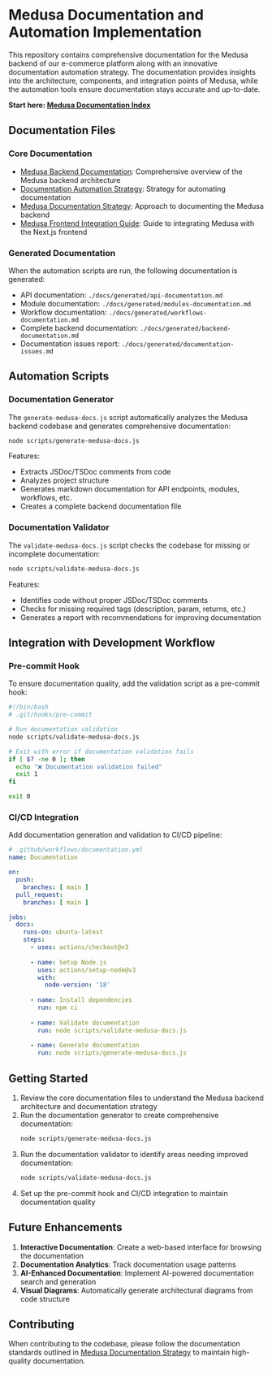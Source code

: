 # Medusa Documentation and Automation Implementation

This repository contains comprehensive documentation for the Medusa backend of our e-commerce platform along with an innovative documentation automation strategy. The documentation provides insights into the architecture, components, and integration points of Medusa, while the automation tools ensure documentation stays accurate and up-to-date.

**Start here: [Medusa Documentation Index](./MEDUSA_DOCS_INDEX.md)**

## Documentation Files

### Core Documentation

- [Medusa Backend Documentation](./docs/MEDUSA_BACKEND.md): Comprehensive overview of the Medusa backend architecture
- [Documentation Automation Strategy](./docs/DOCUMENTATION_AUTOMATION.md): Strategy for automating documentation
- [Medusa Documentation Strategy](./docs/MEDUSA_DOCUMENTATION_STRATEGY.md): Approach to documenting the Medusa backend
- [Medusa Frontend Integration Guide](./docs/MEDUSA_FRONTEND_INTEGRATION.md): Guide to integrating Medusa with the Next.js frontend

### Generated Documentation

When the automation scripts are run, the following documentation is generated:

- API documentation: `./docs/generated/api-documentation.md`
- Module documentation: `./docs/generated/modules-documentation.md`
- Workflow documentation: `./docs/generated/workflows-documentation.md`
- Complete backend documentation: `./docs/generated/backend-documentation.md`
- Documentation issues report: `./docs/generated/documentation-issues.md`

## Automation Scripts

### Documentation Generator

The `generate-medusa-docs.js` script automatically analyzes the Medusa backend codebase and generates comprehensive documentation:

```bash
node scripts/generate-medusa-docs.js
```

Features:
- Extracts JSDoc/TSDoc comments from code
- Analyzes project structure
- Generates markdown documentation for API endpoints, modules, workflows, etc.
- Creates a complete backend documentation file

### Documentation Validator

The `validate-medusa-docs.js` script checks the codebase for missing or incomplete documentation:

```bash
node scripts/validate-medusa-docs.js
```

Features:
- Identifies code without proper JSDoc/TSDoc comments
- Checks for missing required tags (description, param, returns, etc.)
- Generates a report with recommendations for improving documentation

## Integration with Development Workflow

### Pre-commit Hook

To ensure documentation quality, add the validation script as a pre-commit hook:

```bash
#!/bin/bash
# .git/hooks/pre-commit

# Run documentation validation
node scripts/validate-medusa-docs.js

# Exit with error if documentation validation fails
if [ $? -ne 0 ]; then
  echo "❌ Documentation validation failed"
  exit 1
fi

exit 0
```

### CI/CD Integration

Add documentation generation and validation to CI/CD pipeline:

```yaml
# .github/workflows/documentation.yml
name: Documentation

on:
  push:
    branches: [ main ]
  pull_request:
    branches: [ main ]

jobs:
  docs:
    runs-on: ubuntu-latest
    steps:
      - uses: actions/checkout@v3
      
      - name: Setup Node.js
        uses: actions/setup-node@v3
        with:
          node-version: '18'
          
      - name: Install dependencies
        run: npm ci
        
      - name: Validate documentation
        run: node scripts/validate-medusa-docs.js
        
      - name: Generate documentation
        run: node scripts/generate-medusa-docs.js
```

## Getting Started

1. Review the core documentation files to understand the Medusa backend architecture and documentation strategy
2. Run the documentation generator to create comprehensive documentation:
   ```bash
   node scripts/generate-medusa-docs.js
   ```
3. Run the documentation validator to identify areas needing improved documentation:
   ```bash
   node scripts/validate-medusa-docs.js
   ```
4. Set up the pre-commit hook and CI/CD integration to maintain documentation quality

## Future Enhancements

1. **Interactive Documentation**: Create a web-based interface for browsing the documentation
2. **Documentation Analytics**: Track documentation usage patterns
3. **AI-Enhanced Documentation**: Implement AI-powered documentation search and generation
4. **Visual Diagrams**: Automatically generate architectural diagrams from code structure

## Contributing

When contributing to the codebase, please follow the documentation standards outlined in [Medusa Documentation Strategy](./docs/MEDUSA_DOCUMENTATION_STRATEGY.md) to maintain high-quality documentation.
